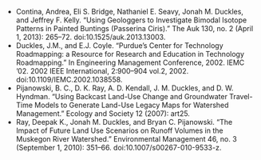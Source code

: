 * Contina, Andrea, Eli S. Bridge, Nathaniel E. Seavy, Jonah M. Duckles, and Jeffrey F. Kelly. “Using Geologgers to Investigate Bimodal Isotope Patterns in Painted Buntings (Passerina Ciris).” The Auk 130, no. 2 (April 1, 2013): 265–72. doi:10.1525/auk.2013.13003.
* Duckles, J.M., and E.J. Coyle. “Purdue’s Center for Technology Roadmapping: a Resource for Research and Education in Technology Roadmapping.” In Engineering Management Conference, 2002. IEMC  ’02. 2002 IEEE International, 2:900–904 vol.2, 2002. doi:10.1109/IEMC.2002.1038558.
* Pijanowski, B. C., D. K. Ray, A. D. Kendall, J. M. Duckles, and D. W. Hyndman. “Using Backcast Land-Use Change and Groundwater Travel-Time Models to Generate Land-Use Legacy Maps for Watershed Management.” Ecology and Society 12 (2007): art25.
* Ray, Deepak K., Jonah M. Duckles, and Bryan C. Pijanowski. “The Impact of Future Land Use Scenarios on Runoff Volumes in the Muskegon River Watershed.” Environmental Management 46, no. 3 (September 1, 2010): 351–66. doi:10.1007/s00267-010-9533-z.

